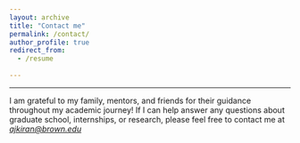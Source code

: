```yaml
---
layout: archive
title: "Contact me"
permalink: /contact/
author_profile: true
redirect_from:
  - /resume
 
---
```


---

I am grateful to my family, mentors, and friends for their guidance throughout my academic journey! If I can help answer any questions about graduate school, internships, or research, please feel free to contact me at *ajkiran@brown.edu*
